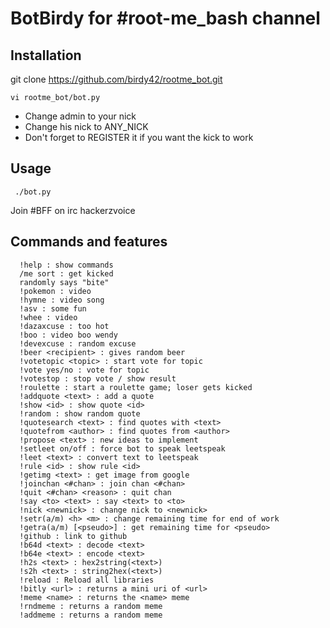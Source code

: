 # BotBirdy for #root-me\_bash channel

## Installation

git clone https://github.com/birdy42/rootme_bot.git

```
vi rootme_bot/bot.py
```
- Change admin to your nick
- Change his nick to ANY\_NICK
- Don't forget to REGISTER it if you want the kick to work

## Usage
```
 ./bot.py
```
Join #BFF on irc hackerzvoice

## Commands and features
```
  !help : show commands
  /me sort : get kicked
  randomly says "bite"
  !pokemon : video
  !hymne : video song
  !asv : some fun
  !whee : video
  !dazaxcuse : too hot
  !boo : video boo wendy
  !devexcuse : random excuse
  !beer <recipient> : gives random beer
  !votetopic <topic> : start vote for topic
  !vote yes/no : vote for topic
  !votestop : stop vote / show result
  !roulette : start a roulette game; loser gets kicked
  !addquote <text> : add a quote
  !show <id> : show quote <id>
  !random : show random quote
  !quotesearch <text> : find quotes with <text>
  !quotefrom <author> : find quotes from <author>
  !propose <text> : new ideas to implement
  !setleet on/off : force bot to speak leetspeak
  !leet <text> : convert text to leetspeak
  !rule <id> : show rule <id>
  !getimg <text> : get image from google
  !joinchan <#chan> : join chan <#chan>
  !quit <#chan> <reason> : quit chan
  !say <to> <text> : say <text> to <to>
  !nick <newnick> : change nick to <newnick>
  !setr(a/m) <h> <m> : change remaining time for end of work
  !getra(a/m) [<pseudo>] : get remaining time for <pseudo>
  !github : link to github
  !b64d <text> : decode <text>
  !b64e <text> : encode <text>
  !h2s <text> : hex2string(<text>)
  !s2h <text> : string2hex(<text>)
  !reload : Reload all libraries
  !bitly <url> : returns a mini uri of <url>
  !meme <name> : returns the <name> meme
  !rndmeme : returns a random meme
  !addmeme : returns a random meme
```
